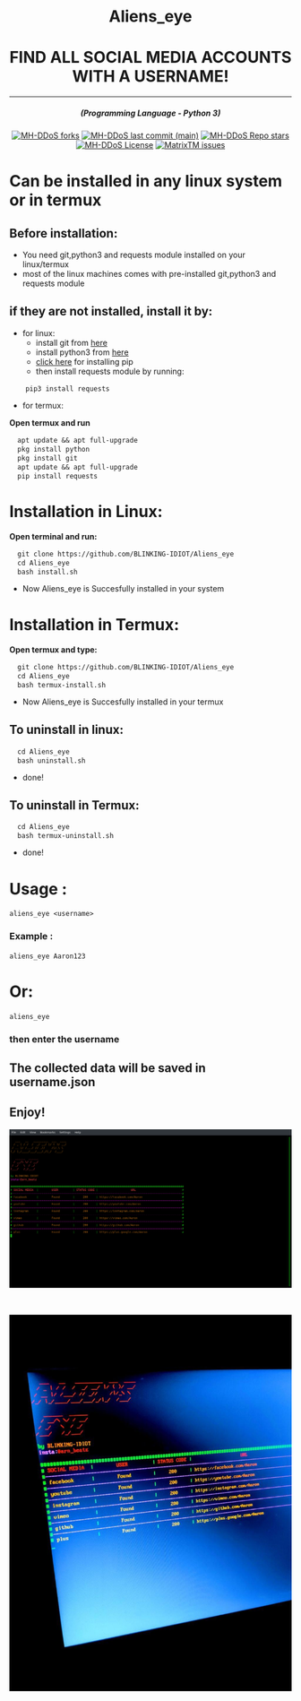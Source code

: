 <h1 align="center">Aliens_eye</h1>
<h1 align="center">FIND ALL SOCIAL MEDIA ACCOUNTS WITH A USERNAME!</h1>
<hr>
<em><h5 align="center">(Programming Language - Python 3)</h5></em>
<p align="center">
<a href="#"><img alt="MH-DDoS forks" src="https://img.shields.io/github/forks/BLINKING-IDIOT/Aliens_eye?style=for-the-badge"></a>
<a href="#"><img alt="MH-DDoS last commit (main)" src="https://img.shields.io/github/last-commit/BLINKING-IDIOT/Aliens_eye/main?color=green&style=for-the-badge"></a>
<a href="#"><img alt="MH-DDoS Repo stars" src="https://img.shields.io/github/stars/BLINKING-IDIOT/Aliens_eye?style=for-the-badge&color=red"></a>
<a href="#"><img alt="MH-DDoS License" src="https://img.shields.io/github/license/BLINKING-IDIOT/Aliens_eye?color=orange&style=for-the-badge"></a>
<a href="https://github.com/BLINKING-IDIOT/Aliens_eye/issues"><img alt="MatrixTM issues" src="https://img.shields.io/github/issues/BLINKING-IDIOT/Aliens_eye?color=purple&style=for-the-badge"></a>
</p>

# Can be installed in any linux system or in termux

## Before installation:
* You need git,python3 and requests module installed on your linux/termux
* most of the linux machines comes with pre-installed git,python3 and requests module 
## if they are not installed, install it by:
* for linux:
    - install git from [here](https://linuxhint.com/install-use-git-linux/) 
    - install python3 from [here](https://www.python.org/downloads/) 
    - [click here](https://www.tecmint.com/install-pip-in-linux/) for installing pip 
    - then install requests module by running:
```shell script
    pip3 install requests
```
* for termux:

**Open termux and run**
```shell script
  apt update && apt full-upgrade
  pkg install python
  pkg install git
  apt update && apt full-upgrade
  pip install requests
```
# Installation in Linux:
**Open terminal and run:**
```shell script
  git clone https://github.com/BLINKING-IDIOT/Aliens_eye
  cd Aliens_eye
  bash install.sh
```
* Now Aliens_eye is Succesfully installed in your system
# Installation in Termux:
**Open termux and type:**
```shell script
  git clone https://github.com/BLINKING-IDIOT/Aliens_eye
  cd Aliens_eye
  bash termux-install.sh
```
* Now Aliens_eye is Succesfully installed in your termux
## To uninstall in linux:
```shell script
  cd Aliens_eye
  bash uninstall.sh
```
* done!
## To uninstall in Termux:
```shell script
  cd Aliens_eye
  bash termux-uninstall.sh
```
* done!
# Usage :
```shell script
aliens_eye <username>
```
### Example :
```shell script
aliens_eye Aaron123
```
# Or:
```shell script
aliens_eye
```
### then enter the username
## The collected data will be saved in username.json
## Enjoy!
<p><img aling="center"src="https://raw.githubusercontent.com/BLINKING-IDIOT/Aliens_eye/main/photos/photo3.png"/></p>
<br>
<p><img aling="center"src="https://raw.githubusercontent.com/BLINKING-IDIOT/Aliens_eye/main/photos/photo2.png"/></p>

